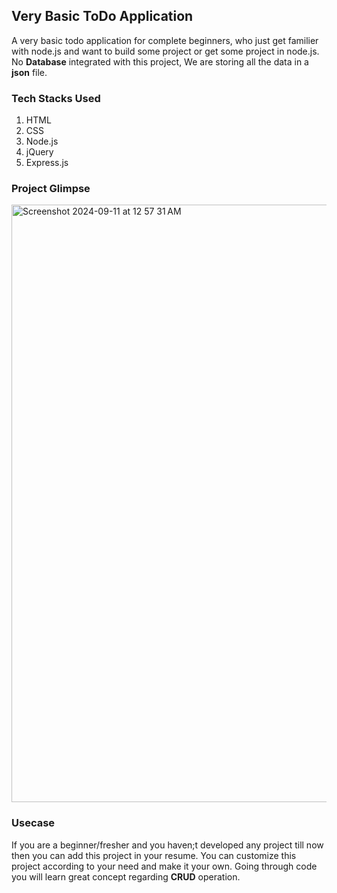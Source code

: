 ## Very Basic ToDo Application

A very basic todo application for complete beginners, who just get familier with node.js and want to build some project or get some project in node.js. No **Database** integrated with this project, We are storing all the data in a **json** file.

### Tech Stacks Used
1. HTML
2. CSS
3. Node.js
4. jQuery
5. Express.js

### Project Glimpse
<img width="956" alt="Screenshot 2024-09-11 at 12 57 31 AM" src="https://github.com/user-attachments/assets/77f03188-c1f3-47ff-8d18-b188cad68414">


### Usecase
If you are a beginner/fresher and you haven;t developed any project till now then you can add this project in your resume. You can customize this project according to your need and make it your own. Going through code you will learn great concept regarding **CRUD** operation.
